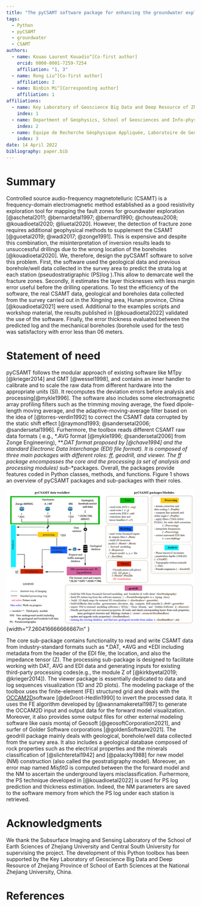 ```yaml
---
title: "The pyCSAMT software package for enhancing the groundwater exploration technique using the CSAMT data"
tags:
  - Python
  - pyCSAMT
  - groundwater
  - CSAMT
authors:
  - name: Kouao Laurent Kouadio^[Co-first author]
    orcid: 0000-0001-7259-7254
    affiliation: "1, 3"
  - name: Rong Liu^[Co-first author]
    affiliation: 2
  - name: Binbin Mi^[Corresponding author]
    affiliation: 1
affiliations:
  - name: Key Laboratory of Geoscience Big Data and Deep Resource of Zhejiang Province, School of Earth Sciences, Zhejiang University, China.
    index: 1
  - name: Department of Geophysics, School of Geosciences and Info-physics, Central South University, China
    index: 2
  - name: Equipe de Recherche Géophysique Appliquée, Laboratoire de Geologie Ressources Minerales et Energetiques, UFR des Sciences de la Terre et des Ressources Minières, Université Félix Houphouët-Boigny, Cote d'Ivoire
    index: 3
date: 14 April 2022
bibliography: paper.bib
---
```



# Summary 

Controlled source audio-frequency magnetotelluric (CSAMT) is a frequency-domain electromagnetic method 
established as a good resistivity exploration tool for mapping the fault zones for groundwater exploration
 [@aschetal2011; @bernardetal1997; @bernard1990; @chouteau2008; @kouadioetal2020; @liuetal2020]. 
However, the detection of fracture zone requires additional geophysical methods to supplement the CSAMT
 [@guoetal2019; @wadi2017; @zonge1991]. This is expensive and despite this combination, the misinterpretation 
 of inversion results leads to unsuccessful drillings due to the wrong location of the boreholes [@kouadioetal2020]. 
 We, therefore, design the pyCSAMT software to solve this problem. First, the software 
  used the geological data and previous borehole/well data collected in the survey area to predict the 
  strata log at each station (pseudostratigraphic (PS)log ).This allow to demarcate well the fracture zones. 
  Secondly, it estimates the layer thicknesses with less margin error useful before the drilling operations. 
  To test the efficiency of the software, the real CSAMT data, geological and boreholes data collected 
  from the survey carried out in the Xingning area, Hunan province, China [@kouadioetal2021] 
  were used. Additional to the examples scripts and workshop material, the results published in [@kouadioetal2022] 
  validated the use of the software. Finally, the error thickness evaluated between the predicted log and 
  the mechanical boreholes (borehole used for the test) was satisfactory with error less than 06 meters.


# Statement of need  

pyCSAMT follows the modular approach of existing software like MTpy [@krieger2014] and GMT [@wessel1998],
 and contains an inner handler to calibrate and to scale the raw data from different hardware into the
  appropriate units (SI). It recomputes the deviation errors before analysis and processing[@mykle1996].
  The software also includes some electromagnetic array profiling filters such as the trimming moving 
  average, the fixed dipole-length moving average, and the adaptive-moving-average filter based on the
   idea of [@torres-verdìn1992] to correct the CSAMT data corrupted by the static shift effect
 [@raymond1993; @sandersetal2006; @sandersetal1996]. Furhermore, the toolbox reads different CSAMT raw data 
 formats ( e.g., \*.AVG format [@mykle1996; @sandersetal2006] from Zonge Engineering), \**.*DAT format
  proposed by [@chave1994] and the standard Electronic Data Interchange (EDI) file format). It is composed 
  of three main packages with different roles: *ff*, *geodrill*, and *viewer*. The *ff* package encompasses
  the *core* and the *processing* (a set of *analysis* and *processing* modules) sub*-*packages. Overall, 
  the packages provide features coded in Python classes, methods, and functions. Figure 1 shows an 
  overview of pyCSAMT packages and sub-packages with their roles.

![pyCSAMT packages structures and the keys modules. The colors in the workflow diagram represent which parts of the software are used in each step. For example, the modules in the geodrill packages are usedfor NM construction and PS prediction ](paper_figures/pycsamt_workflow_and_packages2.PNG){width="7.260416666666667in" }

The core sub-package contains functionality to read and write CSAMT data from industry-standard formats 
such as \*.DAT, \*AVG and \*EDI including metadata from the header of the EDI file, the location,
 and also the impedance tensor (Z).
    The processing sub-package is designed to facilitate working with DAT, AVG and EDI data and generating 
 inputs for existing third-party processing codes(e.g., the module Z of [@kirkbyetal2019; @krieger2014]).
    The viewer package is essentially dedicated to data and log sequences visualization (1D and 2D plots).
    The modeling package of the toolbox uses the finite-element (FE) structured grid and deals with the
 [OCCAM2D](https://marineemlab.ucsd.edu/Projects/Occam/index.html)software [@deGroot-Hedlin1990] to invert 
 the processed data. It uses the FE algorithm developed by [@wannamakeretal1987] to generate the OCCAM2D 
 input and output data for the forward model visualization. Moreover, it also provides some 
 output files for other external modeling software like oasis montaj of Geosoft [@geosoftCorporation2021],
  and surfer of Golder Software corporations [@goldenSoftware2021].
    The geodrill package mainly deals with geological, borehole/well data collected from the survey area.
  It also includes a geological database composed of rock properties such as the electrical properties and 
  the minerals classification of [@slichteretal1942] and [@palacky1988] for new model (NM) construction (also
  called the geostratigraphy model). Moreover, an error map named *MisfitG* is computed between the 
  the forward model and the NM to ascertain the underground layers misclassification. Furhermore, the  PS 
  technique developed in [@kouadioetal2022] is used for PS log prediction and thickness estimation. Indeed,
   the NM parameters are saved to the software memory from which the PS log under each station is retrieved.
    
# Acknowledgments 

We thank the Subsurface Imaging and Sensing Laboratory of the School of Earth Sciences of Zhejiang University 
and Central South University for supervising the project. The development of this Python toolbox has been
supported by the Key Laboratory of Geoscience Big Data and Deep Resource of Zhejiang Province of School
 of Earth Sciences at the National Zhejiang University, China.

# References 


